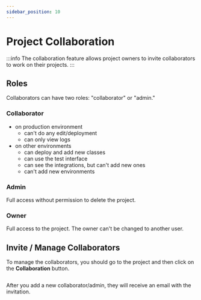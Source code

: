 ```yaml
---
sidebar_position: 10
---
```


# Project Collaboration

:::info
The collaboration feature allows project owners to invite collaborators to
work on their projects.
:::

## Roles

Collaborators can have two roles: "collaborator" or "admin."

### Collaborator

- on production environment
  - can't do any edit/deployment
  - can only view logs
- on other environments
  - can deploy and add new classes
  - can use the test interface
  - can see the integrations, but can't add new ones
  - can't add new environments

### Admin

Full access without permission to delete the project.

### Owner

Full access to the project. The owner can't be changed to another user.

## Invite / Manage Collaborators

To manage the collaborators, you should go to the project and then click on the **Collaboration** button.

<figure><img src="/img/Screenshot 2023-12-13 at 13.05.38.png" alt=""/><figcaption></figcaption></figure>

After you add a new collaborator/admin, they will receive an email with the invitation.
